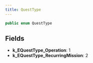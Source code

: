 ```yaml
---
title: QuestType
---
```


```csharp
public enum QuestType
```

## Fields

- **k_EQuestType_Operation**: 1
- **k_EQuestType_RecurringMission**: 2

